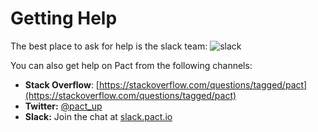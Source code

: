 # Getting Help

The best place to ask for help is the slack team: ![slack](https://slack.pact.io/badge.svg)

You can also get help on Pact from the following channels:

* **Stack Overflow**: [https://stackoverflow.com/questions/tagged/pact](https://stackoverflow.com/questions/tagged/pact)
* **Twitter:** [@pact\_up](https://twitter.com/pact_up)
* **Slack:** Join the chat at [slack.pact.io](http://slack.pact.io)

